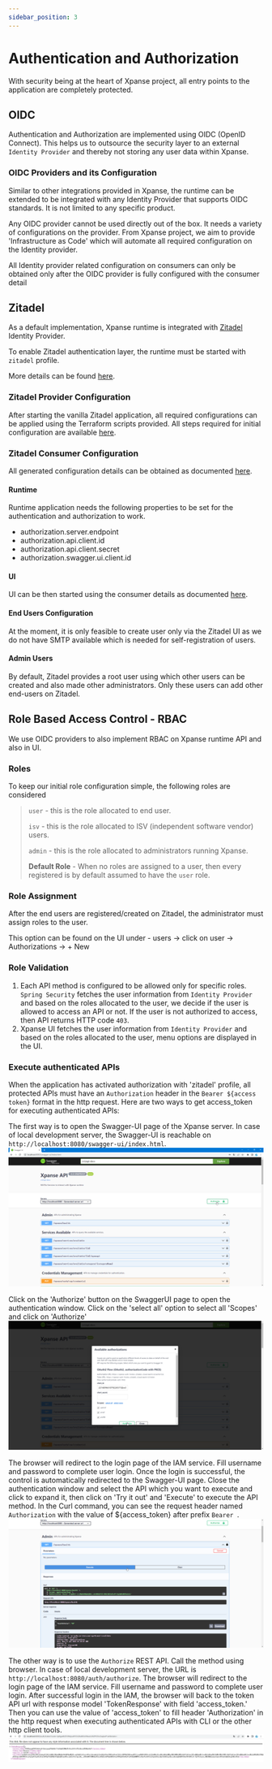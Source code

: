 ```yaml
---
sidebar_position: 3
---
```


# Authentication and Authorization

With security being at the heart of Xpanse project, all entry points to the application are completely protected.

## OIDC

Authentication and Authorization are implemented using OIDC (OpenID Connect). This helps us to outsource the security
layer to an external `Identity Provider` and thereby not storing any user data within Xpanse.

### OIDC Providers and its Configuration

Similar to other integrations provided in Xpanse, the runtime can be extended to be integrated with any Identity
Provider that supports OIDC standards. It is not limited to any specific product.

Any OIDC provider cannot be used directly out of the box. It needs a variety of configurations on the provider. From
Xpanse project, we aim to provide 'Infrastructure as Code' which will automate all required configuration on the
Identity provider.

All Identity provider related configuration on consumers can only be obtained only after the OIDC provider is fully
configured with the consumer detail

## Zitadel

As a default implementation, Xpanse runtime is integrated with [Zitadel](https://zitadel.com/) Identity Provider.

To enable Zitadel authentication layer, the runtime must be started with `zitadel` profile.

More details can be found [here](runtime.md).

### Zitadel Provider Configuration

After starting the vanilla Zitadel application, all required configurations can be applied using the Terraform scripts
provided.
All steps required for initial configuration are
available [here](https://github.com/eclipse-xpanse/xpanse-iam/blob/main/zitadel/terraform/README.md).

### Zitadel Consumer Configuration

All generated configuration details can be obtained as
documented [here](https://github.com/eclipse-xpanse/xpanse-iam/blob/main/zitadel/terraform/README.md#get-consumer-details).

#### Runtime

Runtime application needs the following properties to be set for the authentication and authorization to work.

-   authorization.server.endpoint
-   authorization.api.client.id
-   authorization.api.client.secret
-   authorization.swagger.ui.client.id

#### UI

UI can be then started using the consumer details as
documented [here](ui.md#starting-local-development-server).

#### End Users Configuration

At the moment, it is only feasible to create user only via the Zitadel UI as we do not have SMTP available which is
needed for self-registration of users.

#### Admin Users

By default, Zitadel provides a root user using which other users can be created and also made other administrators. Only
these users can add other end-users on Zitadel.

## Role Based Access Control - RBAC

We use OIDC providers to also implement RBAC on Xpanse runtime API and also in UI.

### Roles

To keep our initial role configuration simple, the following roles are considered

> `user` - this is the role allocated to end user.
>
> `isv` - this is the role allocated to ISV (independent software vendor) users.
>
> `admin` - this is the role allocated to administrators running Xpanse.
>
> **Default Role** - When no roles are assigned to a user, then every registered is by default assumed to have
> the `user` role.

### Role Assignment

After the end users are registered/created on Zitadel, the administrator must assign roles to the user.

This option can be found on the UI under - users -> click on user -> Authorizations -> + New

### Role Validation

1. Each API method is configured to be allowed only for specific roles. `Spring Security` fetches the user information
   from `Identity Provider` and based on the roles allocated to the user, we decide if the user is allowed to access an
   API or not. If the user is not authorized to access, then API returns HTTP code `403`.
2. Xpanse UI fetches the user information from `Identity Provider` and based on the roles allocated to the user, menu
   options are displayed in the UI.

### Execute authenticated APIs

When the application has activated authorization with 'zitadel' profile, all protected APIs must have an
`Authorization` header in the `Bearer ${access token}` format in the http request.
Here are two ways to get access_token for executing authenticated APIs:

The first way is to open the Swagger-UI page of the Xpanse server.
In case of local development server, the Swagger-UI is reachable on `http://localhost:8080/swagger-ui/index.html`.
![Browser open openAPI page](images/browser-open-openapi-page.png)

Click on the 'Authorize' button on the SwaggerUI page to open the authentication window.
Click on the 'select all' option to select all 'Scopes' and click on 'Authorize'
![Authorize in the authentication window](images/authorize-in-authorization-window.png)

The browser will redirect to the login page of the IAM service.
Fill username and password to complete user login.
Once the login is successful, the control is automatically redirected to the Swagger-UI page.
Close the authentication window and select the API which you want to execute and click to expand it,
then click on 'Try it out' and 'Execute' to execute the API method.
In the Curl command, you can see the request header named `Authorization` with the value of
${access_token} after prefix `Bearer `.
![Execute APIs using openAPI page](images/execute-api-in-openapi-page.png)

The other way is to use the `Authorize` REST API.
Call the method using browser.
In case of local development server, the URL is `http://localhost:8080/auth/authorize`.
The browser will redirect to the login page of the IAM service.
Fill username and password to complete user login.
After successful login in the IAM, the browser will back to the token API
url with response model 'TokenResponse' with field 'access_token.'
Then you can use the value of 'access_token' to fill header 'Authorization' in the http request when executing
authenticated APIs with CLI or the other http client tools.
![Authorized access token response](images/authorized-access-token-response.png)
